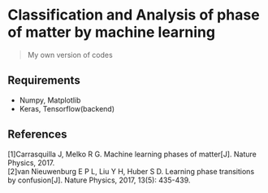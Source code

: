 # Classification and Analysis of phase of matter by machine learning
> My own version of codes

## Requirements
+ Numpy, Matplotlib
+ Keras, Tensorflow(backend)

## References
[1]Carrasquilla J, Melko R G. Machine learning phases of matter[J]. Nature Physics, 2017.  
[2]van Nieuwenburg E P L, Liu Y H, Huber S D. Learning phase transitions by confusion[J]. Nature Physics, 2017, 13(5): 435-439.